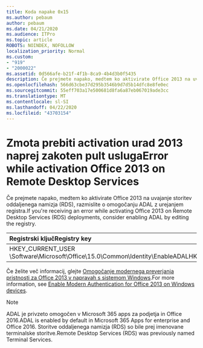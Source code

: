 ```yaml
---
title: Koda napake 0x15
ms.author: pebaum
author: pebaum
ms.date: 04/21/2020
ms.audience: ITPro
ms.topic: article
ROBOTS: NOINDEX, NOFOLLOW
localization_priority: Normal
ms.custom:
- "919"
- "2000022"
ms.assetid: 0d566afe-b21f-4f1b-8ca9-4b4d3b0f5435
description: Če prejmete napako, medtem ko aktivirate Office 2013 na uvajanje storitev oddaljenega namizja (RDS), razmislite o omogočanju ADAL z urejanjem registra.
ms.openlocfilehash: 566d63cbe37d295b3546b9d7d5b14dfc8e8fe0ec
ms.sourcegitcommit: 55eff703a17e500681d8fa6a87eb067019ade3cc
ms.translationtype: MT
ms.contentlocale: sl-SI
ms.lasthandoff: 04/22/2020
ms.locfileid: "43703154"
---
```

# <a name="error-while-activation-office-2013-on-remote-desktop-services"></a><span data-ttu-id="849c2-103">Zmota prebiti activation urad 2013 naprej zakoten pult usluga</span><span class="sxs-lookup"><span data-stu-id="849c2-103">Error while activation Office 2013 on Remote Desktop Services</span></span>

<span data-ttu-id="849c2-104">Če prejmete napako, medtem ko aktivirate Office 2013 na uvajanje storitev oddaljenega namizja (RDS), razmislite o omogočanju ADAL z urejanjem registra.</span><span class="sxs-lookup"><span data-stu-id="849c2-104">If you're receiving an error while activating Office 2013 on Remote Desktop Services (RDS) deployments, consider enabling ADAL by editing the registry.</span></span>
  
|<span data-ttu-id="849c2-105">**Registrski ključ**</span><span class="sxs-lookup"><span data-stu-id="849c2-105">**Registry key**</span></span>|<span data-ttu-id="849c2-106">**Vrsta**</span><span class="sxs-lookup"><span data-stu-id="849c2-106">**Type**</span></span>|<span data-ttu-id="849c2-107">**Vrednost**</span><span class="sxs-lookup"><span data-stu-id="849c2-107">**Value**</span></span>|
|:-----|:-----|:-----|
|<span data-ttu-id="849c2-108">HKEY_CURRENT_USER \Software\Microsoft\Office\15.0\Common\Identity\EnableADAL</span><span class="sxs-lookup"><span data-stu-id="849c2-108">HKEY_CURRENT_USER\Software\Microsoft\Office\15.0\Common\Identity\EnableADAL</span></span>  <br/> |<span data-ttu-id="849c2-109">Reg_dword</span><span class="sxs-lookup"><span data-stu-id="849c2-109">REG_DWORD</span></span>  <br/> |<span data-ttu-id="849c2-110">1</span><span class="sxs-lookup"><span data-stu-id="849c2-110">1</span></span>  <br/> |

<span data-ttu-id="849c2-111">Če želite več informacij, glejte [Omogočanje modernega preverjanja pristnosti za Office 2013 v napravah s sistemom Windows](https://docs.microsoft.com/office365/admin/security-and-compliance/enable-modern-authentication).</span><span class="sxs-lookup"><span data-stu-id="849c2-111">For more information, see [Enable Modern Authentication for Office 2013 on Windows devices](https://docs.microsoft.com/office365/admin/security-and-compliance/enable-modern-authentication).</span></span>
  
> [!NOTE]
>  <span data-ttu-id="849c2-112">ADAL je privzeto omogočen v Microsoft 365 apps za podjetja in Office 2016.</span><span class="sxs-lookup"><span data-stu-id="849c2-112">ADAL is enabled by default in Microsoft 365 Apps for enterprise and Office 2016.</span></span> <span data-ttu-id="849c2-113">Storitve oddaljenega namizja (RDS) so bile prej imenovane terminalske storitve.</span><span class="sxs-lookup"><span data-stu-id="849c2-113">Remote Desktop Services (RDS) was previously named Terminal Services.</span></span>
  